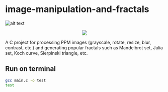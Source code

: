 # image-manipulation-and-fractals
![alt text](https://github.com/arasgungore/image-manipulation-and-fractals/blob/master/Examples/Fractals/all_in_1.ppm?raw=true)
<p align="center"><img src=https://raw.githubusercontent.com/arasgungore/image-manipulation-and-fractals/blob/master/Examples/Fractals/all_in_1.ppm></p>

A C project for processing PPM images (grayscale, rotate, resize, blur, contrast, etc.) and generating popular fractals such as Mandelbrot set, Julia set, Koch curve, Sierpinski triangle, etc.

## Run on terminal

```sh
gcc main.c -o test
test
```
